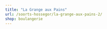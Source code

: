 ```yaml
---
title: "La Grange aux Pains"
url: /soorts-hossegor/la-grange-aux-pains-2/
shop: boulangerie
---
```

